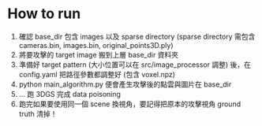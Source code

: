 # How to run

1. 確認 base_dir 包含 images 以及 sparse directory (sparse directory 需包含 cameras.bin, images.bin, original_points3D.ply)
2. 將要攻擊的 target image 搬到上層 base_dir 資料夾
3. 準備好 target pattern (大小位置可以在 src/image_processor 調整) 後，在 config.yaml 把路徑參數都調整好 (包含 voxel.npz)
4. python main_algorithm.py 便會產生攻擊後的點雲與圖片在 base_dir
5. ... 跑 3DGS 完成 data poisoning
6. 跑完如果要使用同一個 scene 換視角，要記得把原本的攻擊視角 ground truth 清掉！
